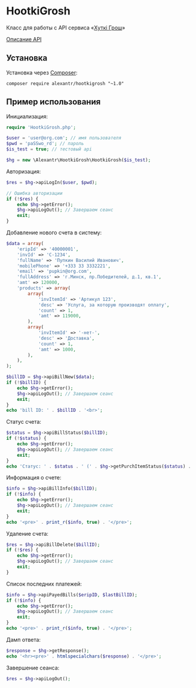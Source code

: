 # HootkiGrosh

Класс для работы с API сервиса «[Хуткі Грош](https://www.hutkigrosh.by/)»

[Описание API](https://www.hutkigrosh.by/wp-content/uploads/2017/03/API-servisa-Hutki-Grosh.ru_.pdf)

## Установка

Установка через [Composer](http://getcomposer.org/):

```
composer require alexantr/hootkigrosh "~1.0"
```

## Пример использования

Инициализация:

```php
require 'HootkiGrosh.php';

$user = 'user@org.com'; // имя пользователя
$pwd = 'paSSwo_rd'; // пароль
$is_test = true; // тестовый api

$hg = new \Alexantr\HootkiGrosh\HootkiGrosh($is_test);
```

Авторизация:

```php
$res = $hg->apiLogIn($user, $pwd);

// Ошибка авторизации
if (!$res) {
    echo $hg->getError();
    $hg->apiLogOut(); // Завершаем сеанс
    exit;
}
```

Добавление нового счета в систему:

```php
$data = array(
    'eripId' => '40000001',
    'invId' => 'C-1234',
    'fullName' => 'Пупкин Василий Иванович',
    'mobilePhone' => '+333 33 3332221',
    'email' => 'pupkin@org.com',
    'fullAddress' => 'г.Минск, пр.Победителей, д.1, кв.1',
    'amt' => 120000,
    'products' => array(
        array(
            'invItemId' => 'Артикул 123',
            'desc' => 'Услуга, за которую производят оплату',
            'count' => 1,
            'amt' => 119000,
        ),
        array(
            'invItemId' => '-нет-',
            'desc' => 'Доставка',
            'count' => 1,
            'amt' => 1000,
        ),
    ),
);

$billID = $hg->apiBillNew($data);
if (!$billID) {
    echo $hg->getError();
    $hg->apiLogOut(); // Завершаем сеанс
    exit;
}
echo 'bill ID: ' . $billID . '<br>';
```

Статус счета:

```php
$status = $hg->apiBillStatus($billID);
if (!$status) {
    echo $hg->getError();
    $hg->apiLogOut(); // Завершаем сеанс
    exit;
}
echo 'Статус: ' . $status . ' (' . $hg->getPurchItemStatus($status) . ')<br>';
```

Информация о счете:

```php
$info = $hg->apiBillInfo($billID);
if (!$info) {
    echo $hg->getError();
    $hg->apiLogOut(); // Завершаем сеанс
    exit;
}
echo '<pre>' . print_r($info, true) . '</pre>';
```

Удаление счета:

```php
$res = $hg->apiBillDelete($billID);
if (!$res) {
    echo $hg->getError();
    $hg->apiLogOut(); // Завершаем сеанс
    exit;
}
```

Список последних платежей:

```php
$info = $hg->apiPayedBills($eripID, $lastBillID);
if (!$info) {
    echo $hg->getError();
    $hg->apiLogOut(); // Завершаем сеанс
    exit;
}
echo '<pre>' . print_r($info, true) . '</pre>';
```

Дамп ответа:

```php
$response = $hg->getResponse();
echo '<hr><pre>' . htmlspecialchars($response) . '</pre>';
```

Завершение сеанса:

```php
$res = $hg->apiLogOut();
```

